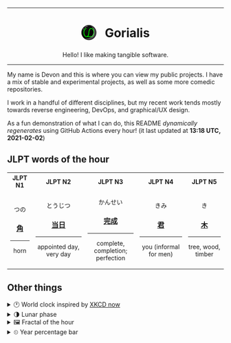 ***

<h1 align="center">
<sub>
    <img src="readme/resources/avatar.png" height="36">
</sub>
&nbsp;
Gorialis
</h1>
<p align="center">
Hello! I like making tangible software.
</p>

***

My name is Devon and this is where you can view my public projects. I have a mix of stable and experimental projects, as well as some more comedic repositories.

I work in a handful of different disciplines, but my recent work tends mostly towards reverse engineering, DevOps, and graphical/UX design.

As a fun demonstration of what I can do, this README *dynamically regenerates* using GitHub Actions every hour! (it last updated at **13:18 UTC, 2021-02-02**)

<h2>JLPT words of the hour</h2>
<table>
    <tr>
        <th>JLPT N1</th>
        <th>JLPT N2</th>
        <th>JLPT N3</th>
        <th>JLPT N4</th>
        <th>JLPT N5</th>
    </tr>
    <tr>
        <td>
            <p align="center">つの</p>
            <h3 align="center"><b><a href="https://jisho.org/search/%E8%A7%92">角</a></b></h3>
            <hr>
            <p align="center">horn</p>
        </td>
        <td>
            <p align="center">とうじつ</p>
            <h3 align="center"><b><a href="https://jisho.org/search/%E5%BD%93%E6%97%A5">当日</a></b></h3>
            <hr>
            <p align="center">appointed day,<wbr> very day</p>
        </td>
        <td>
            <p align="center">かんせい</p>
            <h3 align="center"><b><a href="https://jisho.org/search/%E5%AE%8C%E6%88%90">完成</a></b></h3>
            <hr>
            <p align="center">complete,<wbr> completion;<br> perfection</p>
        </td>
        <td>
            <p align="center">きみ</p>
            <h3 align="center"><b><a href="https://jisho.org/search/%E5%90%9B">君</a></b></h3>
            <hr>
            <p align="center">you (informal for men)</p>
        </td>
        <td>
            <p align="center">き</p>
            <h3 align="center"><b><a href="https://jisho.org/search/%E6%9C%A8">木</a></b></h3>
            <hr>
            <p align="center">tree,<wbr> wood,<wbr> timber</p>
        </td>
    </tr>
</table>

<h2>Other things</h2>
<details>
<summary>🕐  World clock inspired by <a href="https://xkcd.com/now">XKCD now</a></summary>

> <img src="generated/now.png" width="512">

</details>
<details>
<summary>🌗 Lunar phase</summary>

The moon is approximately 70.94% through its phase (Last Quarter).

</details>
<details>
<summary>&#x1f5bc; Fractal of the hour</summary>

> <img src="generated/fractal.png" width="512">

</details>
<details>
<summary>&#x23f2; Year percentage bar</summary>
<pre><code>2021 [█▁▁▁▁▁▁▁▁▁▁▁▁▁▁▁▁▁▁▁] 8.92%</code></pre>
</details>
